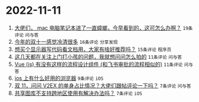 # 2022-11-11

1. [大佬们， mac 电脑笔记本进了一直蟑螂，今早看到的，这可怎么办啊？](https://www.v2ex.com/t/894331) `19条评论` `问与答`
1. [今年的双十一感觉冷清很多](https://www.v2ex.com/t/894339) `16条评论` `分享发现`
1. [想买个显示器写代码看文档用，大家有啥好推荐吗？](https://www.v2ex.com/t/894342) `15条评论` `程序员`
1. [这几天都在关注上门打小孩的问题，我就想问问怎么拍的](https://www.v2ex.com/t/894334) `11条评论` `问与答`
1. [Vue (js) 有没有这样的流程设计组件 (和飞书审批的流程相似的)](https://www.v2ex.com/t/894326) `11条评论` `问与答`
1. [ios 上有什么好用的浏览器](https://www.v2ex.com/t/894325) `9条评论` `iOS`
1. [双 11，问问 V2EX 的单身占比情况？大佬们跟帖评论一下吗？](https://www.v2ex.com/t/894328) `7条评论` `问与答`
1. [共享图库不支持跨地区使用有解决办法吗？](https://www.v2ex.com/t/894324) `7条评论` `iOS`
